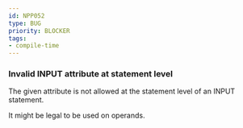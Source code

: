 ```yaml
---
id: NPP052
type: BUG
priority: BLOCKER
tags:
- compile-time
---
```


### Invalid INPUT attribute at statement level

The given attribute is not allowed at the statement level of an INPUT statement.

It might be legal to be used on operands.

